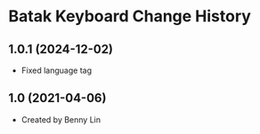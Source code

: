 Batak Keyboard Change History
====================

1.0.1 (2024-12-02)
----------------
* Fixed language tag

1.0 (2021-04-06)
----------------
* Created by Benny Lin
